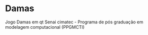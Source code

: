 # Damas
Jogo Damas em qt
Senai cimatec - Programa de pós graduação em modelagem computacional (PPGMCTI)
